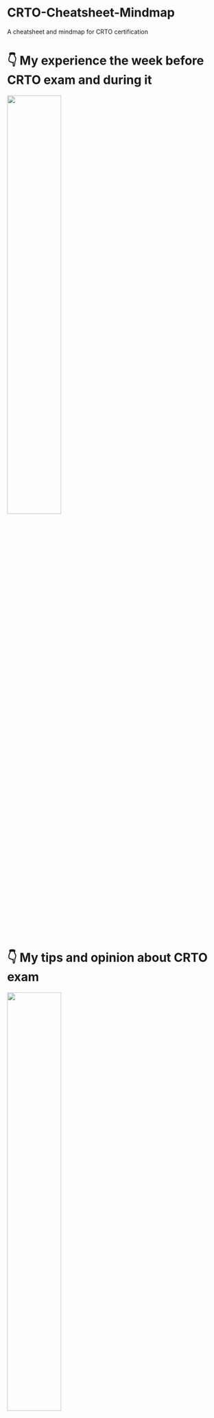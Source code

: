 # CRTO-Cheatsheet-Mindmap
A cheatsheet and mindmap for CRTO certification

# 👇 My experience the week before CRTO exam and during it 


[<img src="https://i.ytimg.com/vi/E8wwrc00ZJo/maxresdefault.jpg" width="50%">](https://youtu.be/E8wwrc00ZJo "Now in Android: 55")

# 👇 My tips and opinion about CRTO exam


[<img src="https://i.ytimg.com/vi/EavzbDBTWec/maxresdefault.jpg" width="50%">](https://youtu.be/EavzbDBTWec "Now in Android: 55")
